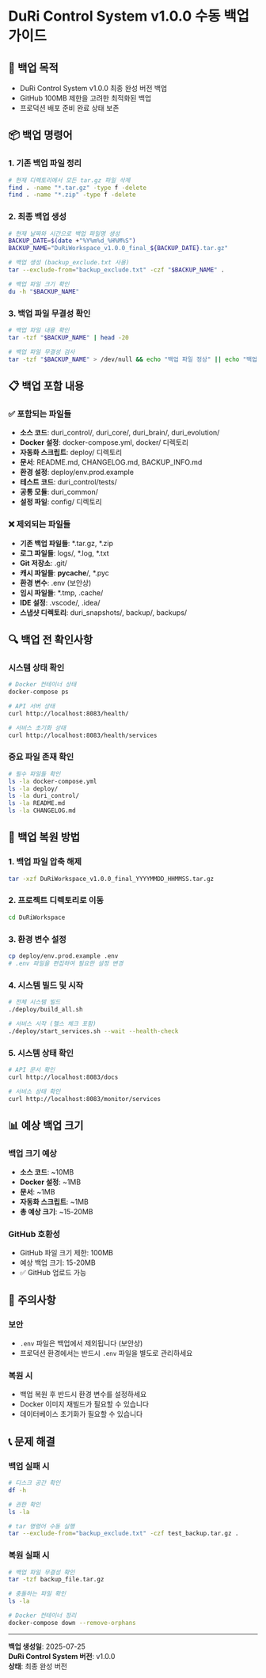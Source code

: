 # DuRi Control System v1.0.0 수동 백업 가이드

## 🎯 백업 목적
- DuRi Control System v1.0.0 최종 완성 버전 백업
- GitHub 100MB 제한을 고려한 최적화된 백업
- 프로덕션 배포 준비 완료 상태 보존

## 📦 백업 명령어

### 1. 기존 백업 파일 정리
```bash
# 현재 디렉토리에서 모든 tar.gz 파일 삭제
find . -name "*.tar.gz" -type f -delete
find . -name "*.zip" -type f -delete
```

### 2. 최종 백업 생성
```bash
# 현재 날짜와 시간으로 백업 파일명 생성
BACKUP_DATE=$(date +"%Y%m%d_%H%M%S")
BACKUP_NAME="DuRiWorkspace_v1.0.0_final_${BACKUP_DATE}.tar.gz"

# 백업 생성 (backup_exclude.txt 사용)
tar --exclude-from="backup_exclude.txt" -czf "$BACKUP_NAME" .

# 백업 파일 크기 확인
du -h "$BACKUP_NAME"
```

### 3. 백업 파일 무결성 확인
```bash
# 백업 파일 내용 확인
tar -tzf "$BACKUP_NAME" | head -20

# 백업 파일 무결성 검사
tar -tzf "$BACKUP_NAME" > /dev/null && echo "백업 파일 정상" || echo "백업 파일 오류"
```

## 📋 백업 포함 내용

### ✅ 포함되는 파일들
- **소스 코드**: duri_control/, duri_core/, duri_brain/, duri_evolution/
- **Docker 설정**: docker-compose.yml, docker/ 디렉토리
- **자동화 스크립트**: deploy/ 디렉토리
- **문서**: README.md, CHANGELOG.md, BACKUP_INFO.md
- **환경 설정**: deploy/env.prod.example
- **테스트 코드**: duri_control/tests/
- **공통 모듈**: duri_common/
- **설정 파일**: config/ 디렉토리

### ❌ 제외되는 파일들
- **기존 백업 파일들**: *.tar.gz, *.zip
- **로그 파일들**: logs/, *.log, *.txt
- **Git 저장소**: .git/
- **캐시 파일들**: __pycache__/, *.pyc
- **환경 변수**: .env (보안상)
- **임시 파일들**: *.tmp, .cache/
- **IDE 설정**: .vscode/, .idea/
- **스냅샷 디렉토리**: duri_snapshots/, backup/, backups/

## 🔍 백업 전 확인사항

### 시스템 상태 확인
```bash
# Docker 컨테이너 상태
docker-compose ps

# API 서버 상태
curl http://localhost:8083/health/

# 서비스 초기화 상태
curl http://localhost:8083/health/services
```

### 중요 파일 존재 확인
```bash
# 필수 파일들 확인
ls -la docker-compose.yml
ls -la deploy/
ls -la duri_control/
ls -la README.md
ls -la CHANGELOG.md
```

## 💾 백업 복원 방법

### 1. 백업 파일 압축 해제
```bash
tar -xzf DuRiWorkspace_v1.0.0_final_YYYYMMDD_HHMMSS.tar.gz
```

### 2. 프로젝트 디렉토리로 이동
```bash
cd DuRiWorkspace
```

### 3. 환경 변수 설정
```bash
cp deploy/env.prod.example .env
# .env 파일을 편집하여 필요한 설정 변경
```

### 4. 시스템 빌드 및 시작
```bash
# 전체 시스템 빌드
./deploy/build_all.sh

# 서비스 시작 (헬스 체크 포함)
./deploy/start_services.sh --wait --health-check
```

### 5. 시스템 상태 확인
```bash
# API 문서 확인
curl http://localhost:8083/docs

# 서비스 상태 확인
curl http://localhost:8083/monitor/services
```

## 📊 예상 백업 크기

### 백업 크기 예상
- **소스 코드**: ~10MB
- **Docker 설정**: ~1MB
- **문서**: ~1MB
- **자동화 스크립트**: ~1MB
- **총 예상 크기**: ~15-20MB

### GitHub 호환성
- GitHub 파일 크기 제한: 100MB
- 예상 백업 크기: 15-20MB
- ✅ GitHub 업로드 가능

## 🚨 주의사항

### 보안
- `.env` 파일은 백업에서 제외됩니다 (보안상)
- 프로덕션 환경에서는 반드시 `.env` 파일을 별도로 관리하세요

### 복원 시
- 백업 복원 후 반드시 환경 변수를 설정하세요
- Docker 이미지 재빌드가 필요할 수 있습니다
- 데이터베이스 초기화가 필요할 수 있습니다

## 📞 문제 해결

### 백업 실패 시
```bash
# 디스크 공간 확인
df -h

# 권한 확인
ls -la

# tar 명령어 수동 실행
tar --exclude-from="backup_exclude.txt" -czf test_backup.tar.gz .
```

### 복원 실패 시
```bash
# 백업 파일 무결성 확인
tar -tzf backup_file.tar.gz

# 충돌하는 파일 확인
ls -la

# Docker 컨테이너 정리
docker-compose down --remove-orphans
```

---

**백업 생성일**: 2025-07-25  
**DuRi Control System 버전**: v1.0.0  
**상태**: 최종 완성 버전 